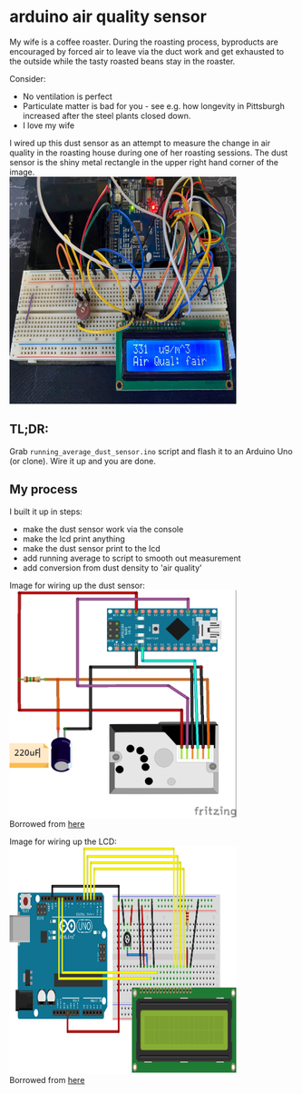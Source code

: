# arduino air quality sensor
My wife is a coffee roaster.  During the roasting process, byproducts are encouraged by forced air to leave via the duct work and get exhausted to the outside while the tasty roasted beans stay in the roaster.

Consider:
- No ventilation is perfect
- Particulate matter is bad for you - see e.g. how longevity in Pittsburgh increased after the steel plants closed down.
- I love my wife

I wired up this dust sensor as an attempt to measure the change in air quality in the roasting house during one of her roasting sessions. The dust sensor is the shiny metal rectangle in the upper right hand corner of the image.  
<img src="images/IMG_0394.jpg" alt="all wired up" width="400" height="400">  

## TL;DR:
Grab `running_average_dust_sensor.ino` script and flash it to an Arduino Uno (or clone).  Wire it up and you are done.

## My process
I built it up in steps: 
- make the dust sensor work via the console
- make the lcd print anything
- make the dust sensor print to the lcd
- add running average to script to smooth out measurement
- add conversion from dust density to 'air quality'

Image for wiring up the dust sensor:  
<img src="images/sensor_wiring.jpg" alt="alt text" width="400" height="400">  
Borrowed from [here](https://create.arduino.cc/projecthub/mircemk/diy-air-quality-monitor-with-sharp-gp2y1010au0f-sensor-7b0262)

Image for wiring up the LCD:
<img src="images/LCD_Base_bb_Fritz.png" alt="alt text" width="400" height="400">  
Borrowed from [here](https://www.arduino.cc/en/Tutorial/HelloWorld)

